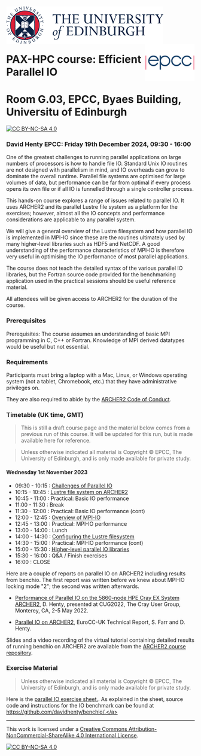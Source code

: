 <img src="./images/eduni_logo.png"  height="100" align="left"> <img src="./images/epcc_logo.jpg" align="right" height="100">

<br /><br /><br /><br /><br />

# PAX-HPC course: Efficient Parallel IO
# Room G.03, EPCC, Byaes Building, Universitu of Edinburgh

[![CC BY-NC-SA 4.0][cc-by-nc-sa-shield]][cc-by-nc-sa]

<h3>David Henty EPCC: Friday 19th December 2024, 09:30 - 16:00</h3>

One of the greatest challenges to running parallel applications on
large numbers of processors is how to handle file IO. Standard Unix IO
routines are not designed with parallelism in mind, and IO overheads
can grow to dominate the overall runtime. Parallel file systems are
optimised for large volumes of data, but performance can be far from
optimal if every process opens its own file or if all IO is funnelled
through a single controller process.

This hands-on course explores a range of issues related to parallel
IO. It uses ARCHER2 and its parallel Lustre file system as a platform
for the exercises; however, almost all the IO concepts and performance
considerations are applicable to any parallel system.

We will give a general overview of the Lustre filesystem and how
parallel IO is implemented in MPI-IO since these are the routines
ultimately used by many higher-level libraries such as HDF5 and
NetCDF. A good understanding of the performance characteristics of
MPI-IO is therefore very useful in optimising the IO performance of
most parallel applications.

The course does not teach the detailed syntax of the various parallel
IO libraries, but the Fortran source code provided for the
benchmarking application used in the practical sessions should be
useful reference material.

All attendees will be given access to ARCHER2 for the duration of the course.

<h3>Prerequisites</h3>

Prerequisites: The course assumes an understanding of basic MPI
programming in C, C++ or Fortran. Knowledge of MPI derived datatypes
would be useful but not essential.

<h3>Requirements</h3>

Participants must bring a laptop with a Mac, Linux, or Windows
operating system (not a tablet, Chromebook, etc.) that they have
administrative privileges on.

They are also required to abide by the [ARCHER2 Code of Conduct](https://www.archer2.ac.uk/about/policies/code-of-conduct.html).

<h3>Timetable (UK time, GMT)</h3>

<p><blockquote>This is still a draft course page and the material
below comes from a previous run of this course. It will be updated for
this run, but is made available here for reference.</blockquote></p>

<p><blockquote>Unless otherwise indicated all material is Copyright
&copy; EPCC, The University of Edinburgh, and is only made available
for private study. </blockquote></p>

<h4>Wednesday 1st November 2023</h4>

 * 09:30 - 10:15 : <a href="https://github.com/EPCCed/archer2-parallelIO-2023-11-01/raw/main/slides/Parallel-IO-1.pdf">Challenges of Parallel IO</a>
 * 10:15 - 10:45 : <a href="https://github.com/EPCCed/archer2-parallelIO-2023-11-01/raw/main/slides/Parallel-IO-2.pdf">Lustre file system on ARCHER2</a>
 * 10:45 - 11:00 : Practical: Basic IO performance
 * 11:00 - 11:30 : Break
 * 11:30 - 12:00 : Practical: Basic IO performance (cont)
 * 12:00 - 12:45 : <a href="https://github.com/EPCCed/archer2-parallelIO-2023-11-01/raw/main/slides/Parallel-IO-3.pdf">Overview of MPI-IO</a>
 * 12:45 - 13:00 : Practical: MPI-IO performance
 * 13:00 - 14:00 : Lunch
 * 14:00 - 14:30 : <a href="https://github.com/EPCCed/archer2-parallelIO-2023-11-01/raw/main/slides/Parallel-IO-4.pdf">Configuring the Lustre filesystem</a>
 * 14:30 - 15:00 : Practical: MPI-IO performance (cont)
 * 15:00 - 15:30 : <a href="https://github.com/EPCCed/archer2-parallelIO-2023-11-01/raw/main/slides/Parallel-IO-5.pdf">Higher-level parallel IO libraries</a>
 * 15:30 - 16:00 : Q&A / Finish exercises
 * 16:00         : CLOSE

Here are a couple of reports on parallel IO on ARCHER2 including
results from benchio. The first report was written before we knew
about MPI-IO locking mode "2"; the second was written afterwards.

  * <a
    href="https://github.com/EPCCed/archer2-parallelIO-2023-11-01/raw/main/reports/parallelIO-archer2-cug2022-submitted.pdf">Performance
    of Parallel IO on the 5860-node HPE Cray EX System ARCHER2</a>,
    D. Henty, presented at CUG2022, The Cray User Group, Monterey, CA,
    2-5 May 2022.

  * <a
    href="https://github.com/EPCCed/archer2-parallelIO-2023-11-01/raw/main/reports/parallel_IO_eurocc-2.pdf">Parallel
    IO on ARCHER2</a>, EuroCC-UK Technical Report, S. Farr and
    D. Henty.

Slides and a video recording of the virtual tutorial containing
detailed results of running benchio on ARCHER2 are available from the
[ARCHER2 course
repository](https://www.archer2.ac.uk/training/courses/220713-parallel-io-vt/).

<h3>Exercise Material</h3>

<p><blockquote>Unless otherwise indicated all material is Copyright
&copy; EPCC, The University of Edinburgh, and is only made available
for private study. </blockquote></p>

Here is the <a href="https://github.com/EPCCed/archer2-parallelIO-2023-11-01/raw/main/exercises/benchio-archer2.pdf">parallel IO exercise sheet.</a>. As explained in the sheet, source code and instructions for the IO benchmark can be found at <a href="https://github.com/davidhenty/benchio">https://github.com/davidhenty/benchio/.</a>

---

This work is licensed under a
[Creative Commons Attribution-NonCommercial-ShareAlike 4.0 International License][cc-by-nc-sa].

[cc-by-nc-sa]: http://creativecommons.org/licenses/by-nc-sa/4.0/
[cc-by-nc-sa-image]: https://licensebuttons.net/l/by-nc-sa/4.0/88x31.png
[cc-by-nc-sa-shield]: https://img.shields.io/badge/License-CC%20BY--NC--SA%204.0-lightgrey.svg

[![CC BY-NC-SA 4.0][cc-by-nc-sa-image]][cc-by-nc-sa]

